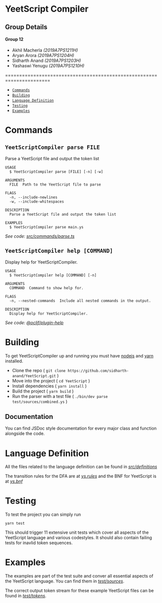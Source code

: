 # YeetScript Compiler

## Group Details
#### Group 12
- Akhil Macherla _(2019A7PS1211H)_
- Aryan Arora _(2019A7PS1204H)_
- Sidharth Anand _(2019A7PS1203H)_
- Yashaswi Yenugu _(2019A7PS1210H)_

======================================================================
* [`Commands`](#commands)
* [`Building`](#building)
* [`Language Definition`](#language-definition)
* [`Testing`](#testing)
* [`Examples`](#examples)

# Commands
<!-- commands -->

## `YeetScriptCompiler parse FILE`

Parse a YeetScript file and output the token list

```
USAGE
  $ YeetScriptCompiler parse [FILE] [-n] [-w]

ARGUMENTS
  FILE  Path to the YeetScript file to parse

FLAGS
  -n, --include-newlines
  -w, --include-whitespaces

DESCRIPTION
  Parse a YeetScript file and output the token list

EXAMPLES
  $ YeetScriptCompiler parse main.ys
```

_See code: [src/commands/parse.ts](https://github.com/sidharth-anand/YeetScript/tree/master/src/commands/parse.ts)_

## `YeetScriptCompiler help [COMMAND]`

Display help for YeetScriptCompiler.

```
USAGE
  $ YeetScriptCompiler help [COMMAND] [-n]

ARGUMENTS
  COMMAND  Command to show help for.

FLAGS
  -n, --nested-commands  Include all nested commands in the output.

DESCRIPTION
  Display help for YeetScriptCompiler.
```

_See code: [@oclif/plugin-help](https://github.com/oclif/plugin-help/blob/v5.1.10/src/commands/help.ts)_

<!-- commandsstop -->

# Building

To get YeetScriptCompiler up and running you must have [nodejs](https://nodejs.org/en/) and [yarn](https://yarnpkg.com/) installed.

 - Clone the repo ( `git clone https://github.com/sidharth-anand/YeetScript.git` )
 - Move into the project ( `cd YeetScript` )
 - Install dependencies ( `yarn install` )
 - Build the project ( `yarn build` )
 - Run the parser with a test file ( `./bin/dev parse test/sources/combined.ys` )

 ## Documentation

 You can find JSDoc style documentation for every major class and function alongside the code.


# Language Definition

All the files related to the language definition can be found in _[src/definitions](https://github.com/sidharth-anand/YeetScript/tree/master/src/definition)_

The transition rules for the DFA are at _[ys.rules](https://github.com/sidharth-anand/YeetScript/tree/master/src/definition/ys.rules)_ and the BNF for YeetScript is at _[ys.bnf](https://github.com/sidharth-anand/YeetScript/tree/master/src/definition/ys.bnf)_

# Testing 

To test the project you can simply run

```
yarn test
```

This should trigger 11 extensive unit tests which cover all aspects of the YeetScript language and various codestyles. It should also contain failing tests for inavlid token sequences.

# Examples

The examples are part of the test suite and conver all essential aspects of the YeetScript language. You can find them in _[test/sources](https://github.com/sidharth-anand/YeetScript/tree/master/test/sources)_. 

The correct output token stream for these example YeetScript files can be found in _[test/tokens](https://github.com/sidharth-anand/YeetScript/tree/master/test/tokens)_. 